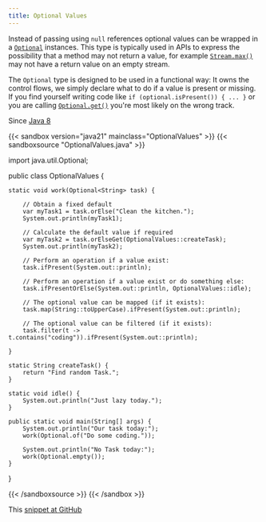 ```yaml
---
title: Optional Values
---
```


Instead of passing using `null` references optional values can be wrapped in
 a [`Optional`](https://docs.oracle.com/en/java/javase/21/docs/api/java.base/java/util/Optional.html) instances. This type is typically used in APIs
 to express the possibility that a method may not return a value, for example
 [`Stream.max()`](https://docs.oracle.com/en/java/javase/21/docs/api/java.base/java/util/stream/Stream.html#max(java.util.Comparator)) may not have a
 return value on an empty stream.

 The `Optional` type is designed to be used in a functional way: It owns the
 control flows, we simply declare what to do if a value is present or missing.
 If you find yourself writing code like `if (optional.isPresent()) { ... }` or
 you are calling [`Optional.get()`](https://docs.oracle.com/en/java/javase/21/docs/api/java.base/java/util/Optional.html#get()) you're most likely on the
 wrong track.

Since [Java 8](/jdk/8/)

{{< sandbox version="java21" mainclass="OptionalValues" >}}
{{< sandboxsource "OptionalValues.java" >}}

import java.util.Optional;

public class OptionalValues {

	static void work(Optional<String> task) {

		// Obtain a fixed default
		var myTask1 = task.orElse("Clean the kitchen.");
		System.out.println(myTask1);

		// Calculate the default value if required
		var myTask2 = task.orElseGet(OptionalValues::createTask);
		System.out.println(myTask2);

		// Perform an operation if a value exist:
		task.ifPresent(System.out::println);

		// Perform an operation if a value exist or do something else:
		task.ifPresentOrElse(System.out::println, OptionalValues::idle);

		// The optional value can be mapped (if it exists):
		task.map(String::toUpperCase).ifPresent(System.out::println);

		// The optional value can be filtered (if it exists):
		task.filter(t -> t.contains("coding")).ifPresent(System.out::println);

	}

	static String createTask() {
		return "Find random Task.";
	}

	static void idle() {
		System.out.println("Just lazy today.");
	}

	public static void main(String[] args) {
		System.out.println("Our task today:");
		work(Optional.of("Do some coding."));

		System.out.println("No Task today:");
		work(Optional.empty());
	}

}

{{< /sandboxsource >}}
{{< /sandbox >}}

This [snippet at GitHub](https://github.com/marchof/io.javaalmanac.snippets/tree/master/src/main/java/io/javaalmanac/snippets/util/OptionalValues.java)

